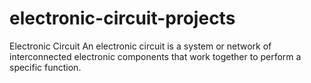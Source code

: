 # electronic-circuit-projects
Electronic Circuit An electronic circuit is a system or network of interconnected electronic components that work together to perform a specific function. 
